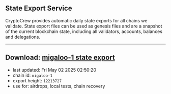 ## State Export Service
CryptoCrew provides automatic daily state exports for all chains we validate. State export files can be used as genesis files and are a snapshot of the current blockchain state, including all validators, accounts, balances and delegations.

---
**Download: [migaloo-1 state export](https://dl-eu2.ccvalidators.com/SERVICE/migaloo/migaloo-1_export_12213727.json)**
---

- last updated: Fri May 02 2025 02:50:20
- chain id: `migaloo-1`
- export height: `12213727`
- use for: airdrops, local tests, chain recovery
